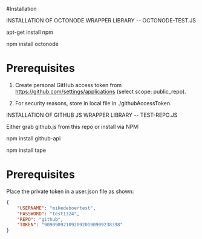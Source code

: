 
#Installation

INSTALLATION OF OCTONODE WRAPPER LIBRARY -- OCTONODE-TEST.JS

apt-get install npm

npm install octonode

# Prerequisites

1. Create personal GitHub access token from
   https://github.com/settings/applications
   (select scope: public_repo).

1. For security reasons, store in local file in ./githubAccessToken.



INSTALLATION OF GITHUB JS WRAPPER LIBRARY -- TEST-REPO.JS

Either grab github.js from this repo or install via NPM:

npm install github-api
 
npm install tape

# Prerequisites

Place the private token in a user.json file as shown:
```json
{
    "USERNAME": "mikedeboertest",
    "PASSWORD": "test1324",
    "REPO": "github",
    "TOKEN": "9090909210920920190909238398"
}
```


